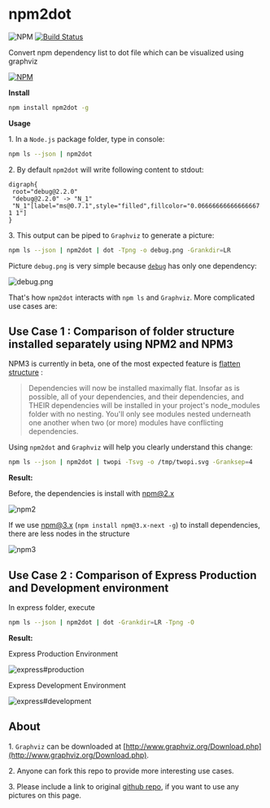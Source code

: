 # npm2dot
![NPM](https://david-dm.org/wyvernnot/npm2dot.svg)
[![Build Status](https://travis-ci.org/longtian/npm2dot.svg?branch=master)](https://travis-ci.org/longtian/npm2dot)

Convert npm dependency list to dot file which can be visualized using graphviz

[![NPM](https://nodei.co/npm/npm2dot.png)](https://nodei.co/npm/npm2dot/)

**Install**

```sh
npm install npm2dot -g
```

**Usage**

1\. In a `Node.js` package folder, type in console:

```sh
npm ls --json | npm2dot
```

2\. By default `npm2dot` will write following content to stdout:

```
digraph{
 root="debug@2.2.0"
 "debug@2.2.0" -> "N_1"
 "N_1"[label="ms@0.7.1",style="filled",fillcolor="0.06666666666666667 1 1"]
}
```

3\. This output can be piped to `Graphviz` to generate a picture:

```sh
npm ls --json | npm2dot | dot -Tpng -o debug.png -Grankdir=LR
```

Picture `debug.png` is very simple because [`debug`](https://www.npmjs.com/package/debug) has only one dependency:

![debug.png](doc/debug.png)

That's how `npm2dot` interacts with `npm ls` and `Graphviz`. More complicated use cases are:

## Use Case 1 : Comparison of folder structure installed separately using NPM2 and NPM3

NPM3 is currently in beta, one of the most expected feature is [flatten structure](http://www.infoq.com/news/2015/06/npm) :

> Dependencies will now be installed maximally flat. Insofar as is possible, all of your dependencies,
> and their dependencies, and THEIR dependencies will be installed in your project's node_modules folder with no nesting. 
> You'll only see modules nested underneath one another when two (or more) modules have conflicting dependencies.

Using `npm2dot` and `Graphviz` will help you clearly understand this change:

```sh
npm ls --json | npm2dot | twopi -Tsvg -o /tmp/twopi.svg -Granksep=4
```

**Result:**

Before, the dependencies is install with npm@2.x

![npm2](doc/oneapmfed@npm2.png)

If we use npm@3.x (`npm install npm@3.x-next -g`) to install dependencies, there are less nodes in the structure

![npm3](doc/oneapmfed@npm3.png)

## Use Case 2 : Comparison of Express Production and Development environment

In express folder, execute

```sh
npm ls --json | npm2dot | dot -Grankdir=LR -Tpng -O
```

**Result:**

Express Production Environment

![express#production](doc/express.production.png)

Express Development Environment

![express#development](doc/express.dev.png)

## About

1\. `Graphviz` can be downloaded at [http://www.graphviz.org/Download.php](http://www.graphviz.org/Download.php).

2\. Anyone can fork this repo to provide more interesting use cases.

3\. Please include a link to original [github repo](https://github.com/longtian/npm2dot), if you want to use any pictures on this page.


